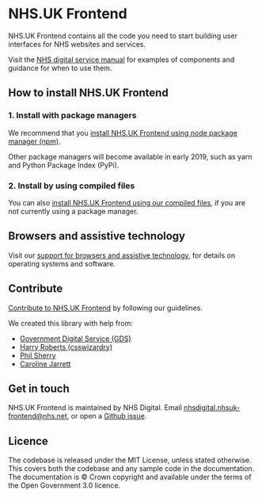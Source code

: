 # NHS.UK Frontend

NHS.UK Frontend contains all the code you need to start building user interfaces for NHS websites and services.

Visit the [NHS digital service manual](https://beta.nhs.uk/service-manual) for examples of components and guidance for when to use them.

## How to install NHS.UK Frontend

### 1. Install with package managers

We recommend that you [install NHS.UK Frontend using node package manager (npm)](/docs/installation/installing-with-npm.md).

Other package managers will become available in early 2019, such as yarn and Python Package Index (PyPi).

### 2. Install by using compiled files

You can also [install NHS.UK Frontend using our compiled files](/docs/installation/installing-compiled.md), if you are not currently using a package manager.

## Browsers and assistive technology

Visit our [support for browsers and assistive technology](/docs/contributing/coding-standards/browser-support.md), for details on operating systems and software.

## Contribute

[Contribute to NHS.UK Frontend](/docs/contributing/README.md) by following our guidelines.

We created this library with help from:

- [Government Digital Service (GDS)](https://github.com/alphagov/)
- [Harry Roberts (csswizardry)](https://github.com/csswizardry)
- [Phil Sherry](https://github.com/philsherry)
- [Caroline Jarrett](https://twitter.com/cjforms)

## Get in touch

NHS.UK Frontend is maintained by NHS Digital. Email [nhsdigital.nhsuk-frontend@nhs.net](mailto:nhsdigital.nhsuk-frontend@nhs.net), or open a [Github issue](https://github.com/nhsuk/nhsuk-frontend/issues/new/choose).

## Licence

The codebase is released under the MIT License, unless stated otherwise. This covers both the codebase and any sample code in the documentation. The documentation is © Crown copyright and available under the terms of the Open Government 3.0 licence.
